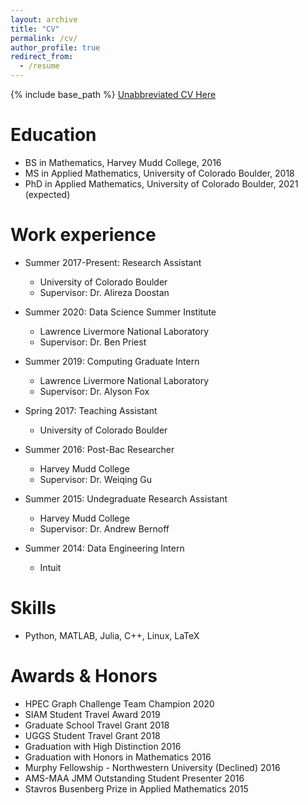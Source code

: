 ```yaml
---
layout: archive
title: "CV"
permalink: /cv/
author_profile: true
redirect_from:
  - /resume
---
```


{% include base_path %}
[Unabbreviated CV Here](http://alecmdunton.github.io/files/Dunton_CV_Current.pdf)

Education
======
* BS in Mathematics, Harvey Mudd College, 2016
* MS in Applied Mathematics, University of Colorado Boulder, 2018
* PhD in Applied Mathematics, University of Colorado Boulder, 2021 (expected)

Work experience
======
* Summer 2017-Present: Research Assistant
  * University of Colorado Boulder
  * Supervisor: Dr. Alireza Doostan

* Summer 2020: Data Science Summer Institute
  * Lawrence Livermore National Laboratory
  * Supervisor: Dr. Ben Priest

* Summer 2019: Computing Graduate Intern
  * Lawrence Livermore National Laboratory
  * Supervisor: Dr. Alyson Fox

* Spring 2017: Teaching Assistant
  * University of Colorado Boulder
  
* Summer 2016: Post-Bac Researcher
  * Harvey Mudd College
  * Supervisor: Dr. Weiqing Gu

* Summer 2015: Undegraduate Research Assistant
  * Harvey Mudd College
  * Supervisor: Dr. Andrew Bernoff
  
* Summer 2014: Data Engineering Intern
  * Intuit

  
Skills
======
* Python, MATLAB, Julia, C++, Linux, LaTeX

Awards & Honors
======
* HPEC Graph Challenge Team Champion 2020
* SIAM Student Travel Award 2019
* Graduate School Travel Grant 2018
* UGGS Student Travel Grant 2018
* Graduation with High Distinction 2016
* Graduation with Honors in Mathematics 2016
* Murphy Fellowship - Northwestern University (Declined) 2016
* AMS-MAA JMM Outstanding Student Presenter 2016
* Stavros Busenberg Prize in Applied Mathematics 2015
